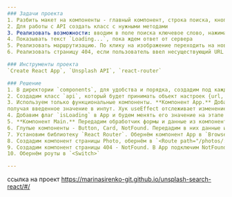 ```yaml
---
### Задачи проекта
1. Разбить макет на компоненты - главный компонент, строка поиска, кнопка поиска, группа изображений, 404 страница, отдельная страница изображения. Добавить стили
2. Для работы с API создать класс с нужными методами
3. Реализовать возможности: вводим в поле поиска ключевое слово, нажимаем кнопку Search, получаем обновленные изображения. Выдача по умолчанию `night city`
4. Показывать текст `Loading...`, пока ждем ответ от сервера
5. Реализовать маршрутизацию. По клику на изображение переходить на новую страницу
6. Реализовать страницу 404, если пользователь ввел несуществующий URL

### Инструменты проекта
`Create React App`, `Unsplash API`, `react-router`

### Решение
1. В директории `components`, для удобства и порядка, создадим под каждый компонент папку, в которой будем хранить сам компонент и его стили.
2. Создадим класс `api`, который будет принимать объект настроек {url, token}, обратимся к документации [Unsplash](https://unsplash.com/developers), напишем запрос, создадим экземпляр класса, экспортируем его. Теперь можем обращаться к нему из любого компонента.
3. Используем только функциональные компоненты. **Компонент App.** Добавим стейт переменную `searchQuery`, которая хранит ключевое слово, меняется по событию Submit формы, 
получая введенное значение в инпут. Хук useEffect отслеживает изменение стейт переменной и при её изменении посылает новый запрос на сервер. Добавим стейт переменную `cards` и после успешного ответа сервера меняем значение `cards`. Происходит рендеринг, ура!
4. Добавим флаг `isLoading` в App и будем менять его значение на этапе рендеринга в запросе к серверу. 
5. **Компонент Main.** Передадим обработчик формы и данные из компонента App. Вернем разметку страницы. Напишем логику работы с контролируемым компонентом Input и обработчик формы onSubmit.
6. Глупые компоненты - Button, Card, NotFound. Передадим в них данные и колбеки через props.
7. Установим библиотеку `React Router`. Обернём компонент App в `BrowserRouter`, а Main в `<Route path="/" exact>`
8. Создадим компонент страницы Photo, обернём в `<Route path="/photos/:id">`, получим id с помощью хука `useParams()`, получим данные по id и отобразим.
9. Создадим компонент страницы 404 - NotFound. В App подключим NotFound обернув в `<Route path="*">`
10. Обернём роуты в `<Switch>`

---
```

ссылка на проект https://marinasirenko-git.github.io/unsplash-search-react/#/
